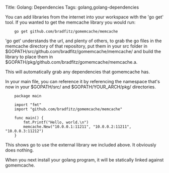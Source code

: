 Title: Golang: Dependencies 
Tags: golang,golang-dependencies

You can add libraries from the internet into your workspace with the 'go get' tool. If you wanted to get the memcache library you would run:

		go get github.com/bradfitz/gomemcache/memcache

'go get' understands the url, and plenty of others, to grab the go files in the memcache directory of that repository, put them in your src folder in $GOPATH/src/github.com/bradfitz/gomemcache/memcache/ and build the library to place them in $GOPATH/pkg/github.com/bradfitz/gomemcache/memcache.a.

This will automatically grab any dependencies that gomemcache has.

In your main file, you can reference it by referencing the namespace that's now in your $GOPATH/src/ and $GOPATH/YOUR_ARCH/pkg/ directories.

		package main

		import "fmt"
		import "github.com/bradfitz/gomemcache/memcache" 

		func main() {
			fmt.Printf("Hello, world.\n")
			memcache.New("10.0.0.1:11211", "10.0.0.2:11211", "10.0.0.3:11212")
		}

This shows go to use the external library we included above. It obviously does nothing.

When you next install your golang program, it will be statically linked against gomemcache.
